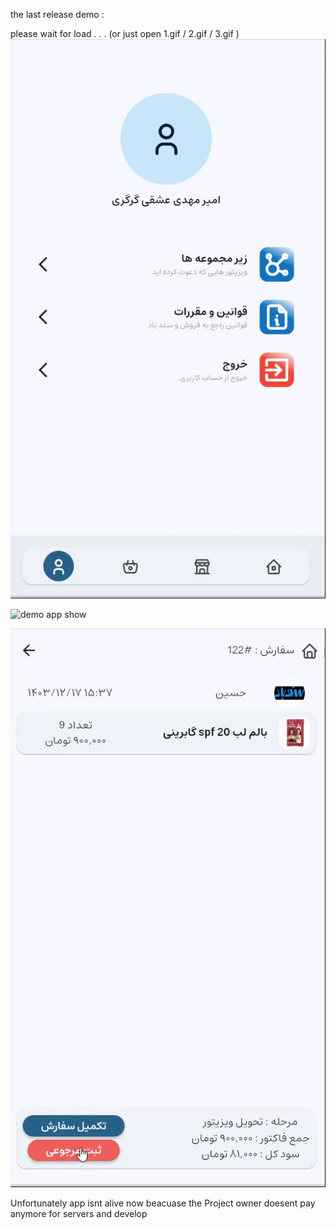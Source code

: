 the last release demo :

please wait for load . . . 
(or just open 1.gif / 2.gif / 3.gif )
![demo app show](1.gif)

![demo app show](2.gif)

![demo app show](3.gif)


Unfortunately app isnt alive now beacuase the Project owner doesent pay anymore for servers and develop
